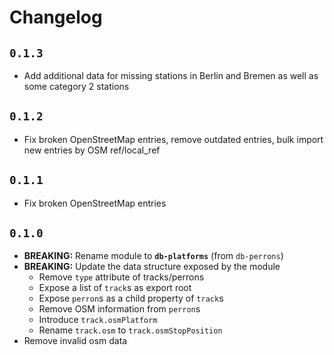# Changelog

## `0.1.3`

- Add additional data for missing stations in Berlin and Bremen as well as some category 2 stations

## `0.1.2`

- Fix broken OpenStreetMap entries, remove outdated entries, bulk import new entries by OSM ref/local_ref

## `0.1.1`

- Fix broken OpenStreetMap entries

## `0.1.0`

- **BREAKING:** Rename module to **`db-platforms`** (from `db-perrons`)
- **BREAKING:** Update the data structure exposed by the module
    - Remove `type` attribute of tracks/perrons
    - Expose a list of `track`s as export root
    - Expose `perron`s as a child property of `track`s
    - Remove OSM information from `perron`s
    - Introduce `track.osmPlatform`
    - Rename `track.osm` to `track.osmStopPosition`
- Remove invalid osm data
